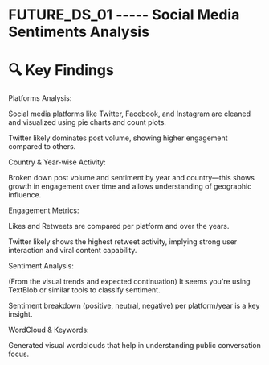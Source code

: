 # FUTURE_DS_01 ----- Social Media Sentiments Analysis

# 🔍 Key Findings

Platforms Analysis:

Social media platforms like Twitter, Facebook, and Instagram are cleaned and visualized using pie charts and count plots.

Twitter likely dominates post volume, showing higher engagement compared to others.

Country & Year-wise Activity:

Broken down post volume and sentiment by year and country—this shows growth in engagement over time and allows understanding of geographic influence.

Engagement Metrics:

Likes and Retweets are compared per platform and over the years.

Twitter likely shows the highest retweet activity, implying strong user interaction and viral content capability.

Sentiment Analysis:

(From the visual trends and expected continuation) It seems you're using TextBlob or similar tools to classify sentiment.

Sentiment breakdown (positive, neutral, negative) per platform/year is a key insight.

WordCloud & Keywords:

Generated visual wordclouds that help in understanding public conversation focus.

